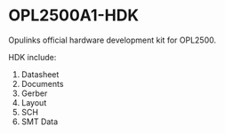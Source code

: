 # OPL2500A1-HDK
Opulinks official hardware development kit for OPL2500.

HDK include:
1. Datasheet
2. Documents  
3. Gerber  
4. Layout  
5. SCH  
6. SMT Data  

